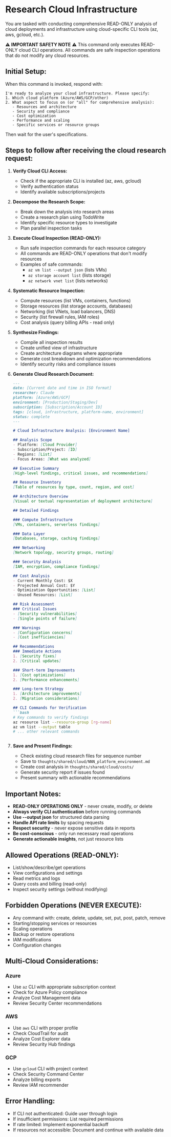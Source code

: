 # Research Cloud Infrastructure

You are tasked with conducting comprehensive READ-ONLY analysis of cloud deployments and infrastructure using cloud-specific CLI tools (az, aws, gcloud, etc.).

⚠️ **IMPORTANT SAFETY NOTE** ⚠️
This command only executes READ-ONLY cloud CLI operations. All commands are safe inspection operations that do not modify any cloud resources.

## Initial Setup:

When this command is invoked, respond with:
```
I'm ready to analyze your cloud infrastructure. Please specify:
1. Which cloud platform (Azure/AWS/GCP/other)
2. What aspect to focus on (or "all" for comprehensive analysis):
   - Resources and architecture
   - Security and compliance
   - Cost optimization
   - Performance and scaling
   - Specific services or resource groups
```

Then wait for the user's specifications.

## Steps to follow after receiving the cloud research request:

1. **Verify Cloud CLI Access:**
   - Check if the appropriate CLI is installed (az, aws, gcloud)
   - Verify authentication status
   - Identify available subscriptions/projects

2. **Decompose the Research Scope:**
   - Break down the analysis into research areas
   - Create a research plan using TodoWrite
   - Identify specific resource types to investigate
   - Plan parallel inspection tasks

3. **Execute Cloud Inspection (READ-ONLY):**
   - Run safe inspection commands for each resource category
   - All commands are READ-ONLY operations that don't modify resources
   - Examples of safe commands:
     - `az vm list --output json` (lists VMs)
     - `az storage account list` (lists storage)
     - `az network vnet list` (lists networks)

4. **Systematic Resource Inspection:**
   - Compute resources (list VMs, containers, functions)
   - Storage resources (list storage accounts, databases)
   - Networking (list VNets, load balancers, DNS)
   - Security (list firewall rules, IAM roles)
   - Cost analysis (query billing APIs - read only)

5. **Synthesize Findings:**
   - Compile all inspection results
   - Create unified view of infrastructure
   - Create architecture diagrams where appropriate
   - Generate cost breakdown and optimization recommendations
   - Identify security risks and compliance issues

6. **Generate Cloud Research Document:**
   ```markdown
   ---
   date: [Current date and time in ISO format]
   researcher: Claude
   platform: [Azure/AWS/GCP]
   environment: [Production/Staging/Dev]
   subscription: [Subscription/Account ID]
   tags: [cloud, infrastructure, platform-name, environment]
   status: complete
   ---

   # Cloud Infrastructure Analysis: [Environment Name]

   ## Analysis Scope
   - Platform: [Cloud Provider]
   - Subscription/Project: [ID]
   - Regions: [List]
   - Focus Areas: [What was analyzed]

   ## Executive Summary
   [High-level findings, critical issues, and recommendations]

   ## Resource Inventory
   [Table of resources by type, count, region, and cost]

   ## Architecture Overview
   [Visual or textual representation of deployment architecture]

   ## Detailed Findings

   ### Compute Infrastructure
   [VMs, containers, serverless findings]

   ### Data Layer
   [Databases, storage, caching findings]

   ### Networking
   [Network topology, security groups, routing]

   ### Security Analysis
   [IAM, encryption, compliance findings]

   ## Cost Analysis
   - Current Monthly Cost: $X
   - Projected Annual Cost: $Y
   - Optimization Opportunities: [List]
   - Unused Resources: [List]

   ## Risk Assessment
   ### Critical Issues
   - [Security vulnerabilities]
   - [Single points of failure]

   ### Warnings
   - [Configuration concerns]
   - [Cost inefficiencies]

   ## Recommendations
   ### Immediate Actions
   1. [Security fixes]
   2. [Critical updates]

   ### Short-term Improvements
   1. [Cost optimizations]
   2. [Performance enhancements]

   ### Long-term Strategy
   1. [Architecture improvements]
   2. [Migration considerations]

   ## CLI Commands for Verification
   ```bash
   # Key commands to verify findings
   az resource list --resource-group [rg-name]
   az vm list --output table
   # ... other relevant commands
   ```
   ```

7. **Save and Present Findings:**
   - Check existing cloud research files for sequence number
   - Save to `thoughts/shared/cloud/NNN_platform_environment.md`
   - Create cost analysis in `thoughts/shared/cloud/costs/`
   - Generate security report if issues found
   - Present summary with actionable recommendations

## Important Notes:

- **READ-ONLY OPERATIONS ONLY** - never create, modify, or delete
- **Always verify CLI authentication** before running commands
- **Use --output json** for structured data parsing
- **Handle API rate limits** by spacing requests
- **Respect security** - never expose sensitive data in reports
- **Be cost-conscious** - only run necessary read operations
- **Generate actionable insights**, not just resource lists

## Allowed Operations (READ-ONLY):
- List/show/describe/get operations
- View configurations and settings
- Read metrics and logs
- Query costs and billing (read-only)
- Inspect security settings (without modifying)

## Forbidden Operations (NEVER EXECUTE):
- Any command with: create, delete, update, set, put, post, patch, remove
- Starting/stopping services or resources
- Scaling operations
- Backup or restore operations
- IAM modifications
- Configuration changes

## Multi-Cloud Considerations:

### Azure
- Use `az` CLI with appropriate subscription context
- Check for Azure Policy compliance
- Analyze Cost Management data
- Review Security Center recommendations

### AWS
- Use `aws` CLI with proper profile
- Check CloudTrail for audit
- Analyze Cost Explorer data
- Review Security Hub findings

### GCP
- Use `gcloud` CLI with project context
- Check Security Command Center
- Analyze billing exports
- Review IAM recommender

## Error Handling:

- If CLI not authenticated: Guide user through login
- If insufficient permissions: List required permissions
- If rate limited: Implement exponential backoff
- If resources not accessible: Document and continue with available data
